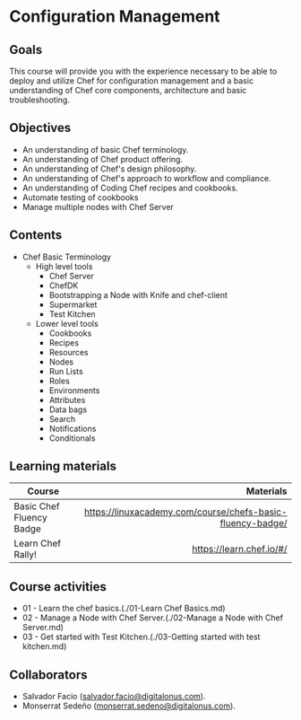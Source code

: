 # Configuration Management

## Goals
This course will provide you with the experience necessary to be able to deploy and utilize Chef for configuration management and a basic understanding of Chef core components, architecture and basic troubleshooting.   

## Objectives
- An understanding of basic Chef terminology.      
- An understanding of Chef product offering.      
- An understanding of Chef's design philosophy.     
- An understanding of Chef's approach to workflow and compliance.     
- An understanding of Coding Chef recipes and cookbooks. 
- Automate testing of cookbooks 
- Manage multiple nodes with Chef Server 

## Contents
- Chef Basic Terminology  
    - High level tools 
        - Chef Server 
        - ChefDK 
        - Bootstrapping a Node with Knife and chef-client 
        - Supermarket 
        - Test Kitchen 
    - Lower level tools 
        - Cookbooks 
        - Recipes 
        - Resources 
        - Nodes    
        - Run Lists 
        - Roles 
        - Environments 
        - Attributes 
        - Data bags 
        - Search 
        - Notifications 
        - Conditionals 


## Learning materials
| Course | Materials |
| ----------- |-------------:|
| Basic Chef Fluency Badge | https://linuxacademy.com/course/chefs-basic-fluency-badge/ |
| Learn Chef Rally!    | https://learn.chef.io/#/ |


## Course activities
- 01 - Learn the chef basics.(./01-Learn Chef Basics.md)
- 02 - Manage a Node with Chef Server.(./02-Manage a Node with Chef Server.md)
- 03 - Get started with Test Kitchen.(./03-Getting started with test kitchen.md)


## Collaborators
- Salvador Facio (salvador.facio@digitalonus.com). 
- Monserrat Sedeño (monserrat.sedeno@digitalonus.com). 
